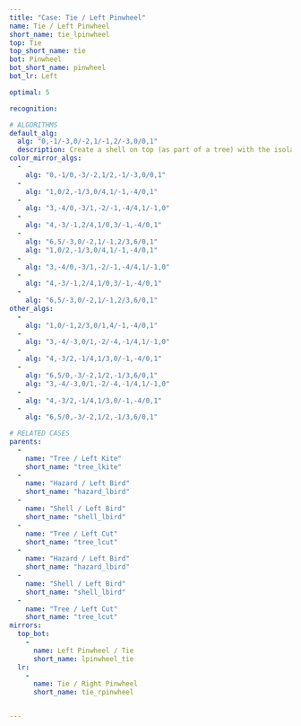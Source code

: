 ```yaml
---
title: "Case: Tie / Left Pinwheel"
name: Tie / Left Pinwheel
short_name: tie_lpinwheel
top: Tie
top_short_name: tie
bot: Pinwheel
bot_short_name: pinwheel
bot_lr: Left

optimal: 5

recognition:

# ALGORITHMS
default_alg:
  alg: "0,-1/-3,0/-2,1/-1,2/-3,0/0,1"
  description: Create a shell on top (as part of a tree) with the isolated corner on top and a tent on bottom.
color_mirror_algs:
  -
    alg: "0,-1/0,-3/-2,1/2,-1/-3,0/0,1"
  -
    alg: "1,0/2,-1/3,0/4,1/-1,-4/0,1"
  -
    alg: "3,-4/0,-3/1,-2/-1,-4/4,1/-1,0"
  -
    alg: "4,-3/-1,2/4,1/0,3/-1,-4/0,1"
  -
    alg: "6,5/-3,0/-2,1/-1,2/3,6/0,1"
    alg: "1,0/2,-1/3,0/4,1/-1,-4/0,1"
  -
    alg: "3,-4/0,-3/1,-2/-1,-4/4,1/-1,0"
  -
    alg: "4,-3/-1,2/4,1/0,3/-1,-4/0,1"
  -
    alg: "6,5/-3,0/-2,1/-1,2/3,6/0,1"
other_algs:
  -
    alg: "1,0/-1,2/3,0/1,4/-1,-4/0,1"
  -
    alg: "3,-4/-3,0/1,-2/-4,-1/4,1/-1,0"
  -
    alg: "4,-3/2,-1/4,1/3,0/-1,-4/0,1"
  -
    alg: "6,5/0,-3/-2,1/2,-1/3,6/0,1"
    alg: "3,-4/-3,0/1,-2/-4,-1/4,1/-1,0"
  -
    alg: "4,-3/2,-1/4,1/3,0/-1,-4/0,1"
  -
    alg: "6,5/0,-3/-2,1/2,-1/3,6/0,1"

# RELATED CASES
parents:
  -
    name: "Tree / Left Kite"
    short_name: "tree_lkite"
  -
    name: "Hazard / Left Bird"
    short_name: "hazard_lbird"
  -
    name: "Shell / Left Bird"
    short_name: "shell_lbird"
  -
    name: "Tree / Left Cut"
    short_name: "tree_lcut"
  -
    name: "Hazard / Left Bird"
    short_name: "hazard_lbird"
  -
    name: "Shell / Left Bird"
    short_name: "shell_lbird"
  -
    name: "Tree / Left Cut"
    short_name: "tree_lcut"
mirrors:
  top_bot:
    -
      name: Left Pinwheel / Tie
      short_name: lpinwheel_tie
  lr:
    -
      name: Tie / Right Pinwheel
      short_name: tie_rpinwheel


---
```


